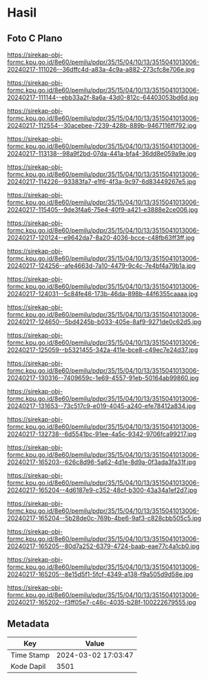 # Hasil

## Foto C Plano

https://sirekap-obj-formc.kpu.go.id/8e60/pemilu/pdpr/35/15/04/10/13/3515041013006-20240217-111026--36dffc4d-a83a-4c9a-a882-273cfc8e706e.jpg

https://sirekap-obj-formc.kpu.go.id/8e60/pemilu/pdpr/35/15/04/10/13/3515041013006-20240217-111144--ebb33a2f-8a6a-43d0-812c-64403053bd6d.jpg

https://sirekap-obj-formc.kpu.go.id/8e60/pemilu/pdpr/35/15/04/10/13/3515041013006-20240217-112554--30acebee-7239-428b-889b-9467116ff792.jpg

https://sirekap-obj-formc.kpu.go.id/8e60/pemilu/pdpr/35/15/04/10/13/3515041013006-20240217-113138--98a9f2bd-07da-441a-bfa4-36dd8e059a9e.jpg

https://sirekap-obj-formc.kpu.go.id/8e60/pemilu/pdpr/35/15/04/10/13/3515041013006-20240217-114226--93383fa7-e1f6-4f3a-9c97-6d83449267e5.jpg

https://sirekap-obj-formc.kpu.go.id/8e60/pemilu/pdpr/35/15/04/10/13/3515041013006-20240217-115405--9de3f4a6-75e4-40f9-a421-e3888e2ce006.jpg

https://sirekap-obj-formc.kpu.go.id/8e60/pemilu/pdpr/35/15/04/10/13/3515041013006-20240217-120124--e9642da7-8a20-4036-bcce-c48fb63ff3ff.jpg

https://sirekap-obj-formc.kpu.go.id/8e60/pemilu/pdpr/35/15/04/10/13/3515041013006-20240217-124256--afe4663d-7a10-4479-9c4c-7e4bf4a79b1a.jpg

https://sirekap-obj-formc.kpu.go.id/8e60/pemilu/pdpr/35/15/04/10/13/3515041013006-20240217-124031--5c84fe46-173b-46da-898b-44f6355caaaa.jpg

https://sirekap-obj-formc.kpu.go.id/8e60/pemilu/pdpr/35/15/04/10/13/3515041013006-20240217-124650--5bd4245b-b033-405e-8af9-9271de0c62d5.jpg

https://sirekap-obj-formc.kpu.go.id/8e60/pemilu/pdpr/35/15/04/10/13/3515041013006-20240217-125059--b5321455-342a-411e-bce8-c49ec7e24d37.jpg

https://sirekap-obj-formc.kpu.go.id/8e60/pemilu/pdpr/35/15/04/10/13/3515041013006-20240217-130316--7409659c-1e69-4557-91eb-50164ab99860.jpg

https://sirekap-obj-formc.kpu.go.id/8e60/pemilu/pdpr/35/15/04/10/13/3515041013006-20240217-131653--73c517c9-e019-4045-a240-efe78412a834.jpg

https://sirekap-obj-formc.kpu.go.id/8e60/pemilu/pdpr/35/15/04/10/13/3515041013006-20240217-132738--6d5541bc-91ee-4a5c-9342-9706fca99217.jpg

https://sirekap-obj-formc.kpu.go.id/8e60/pemilu/pdpr/35/15/04/10/13/3515041013006-20240217-165203--626c8d96-5a62-4d1e-8d9a-0f3ada3fa31f.jpg

https://sirekap-obj-formc.kpu.go.id/8e60/pemilu/pdpr/35/15/04/10/13/3515041013006-20240217-165204--4d6187e9-c352-48cf-b300-43a34a1ef2d7.jpg

https://sirekap-obj-formc.kpu.go.id/8e60/pemilu/pdpr/35/15/04/10/13/3515041013006-20240217-165204--5b28de0c-769b-4be6-9af3-c828cbb505c5.jpg

https://sirekap-obj-formc.kpu.go.id/8e60/pemilu/pdpr/35/15/04/10/13/3515041013006-20240217-165205--80d7a252-6379-4724-baab-eae77c4a1cb0.jpg

https://sirekap-obj-formc.kpu.go.id/8e60/pemilu/pdpr/35/15/04/10/13/3515041013006-20240217-165205--8e15d5f1-5fcf-4349-a138-f9a505d9d58e.jpg

https://sirekap-obj-formc.kpu.go.id/8e60/pemilu/pdpr/35/15/04/10/13/3515041013006-20240217-165202--f3ff05e7-c46c-4035-b28f-100222679555.jpg


## Metadata

| Key        | Value               |
| ---------- | ------------------- |
| Time Stamp | 2024-03-02 17:03:47 |
| Kode Dapil | 3501                |



